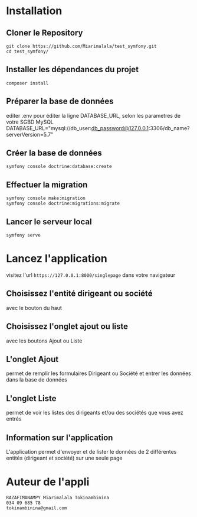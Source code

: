 # Installation
## Cloner le Repository
```
git clone https://github.com/Miarimalala/test_symfony.git
cd test_symfony/
```
## Installer les dépendances du projet
```composer install```
## Préparer la base de données
editer .env pour éditer la ligne DATABASE_URL, selon les parametres de votre SGBD MySQL
DATABASE_URL="mysql://db_user:db_password@127.0.0.1:3306/db_name?serverVersion=5.7"
## Créer la base de données
```symfony console doctrine:database:create```
## Effectuer la migration
```
symfony console make:migration
symfony console doctrine:migrations:migrate
```
## Lancer le serveur local
```symfony serve```
# Lancez l'application
visitez l'url ```https://127.0.0.1:8000/singlepage``` dans votre navigateur
## Choisissez l'entité dirigeant ou société 
avec le bouton du haut
## Choisissez l'onglet ajout ou liste
avec les boutons Ajout ou Liste
## L'onglet Ajout
permet de remplir les formulaires Dirigeant ou Société et entrer les données dans la base de données
## L'onglet Liste
permet de voir les listes des dirigeants et/ou des sociétés que vous avez entrés
## Information sur l'application
L'application permet d'envoyer et de lister le données de 2 différentes entités (dirigeant et société) sur une seule page
# Auteur de l'appli
```
RAZAFIMANAMPY Miarimalala Tokinambinina
034 09 685 78
tokinambinina@gmail.com
```
